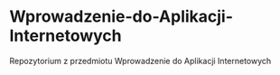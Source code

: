 # Wprowadzenie-do-Aplikacji-Internetowych
Repozytorium z przedmiotu Wprowadzenie do Aplikacji Internetowych
